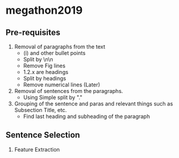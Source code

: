 # megathon2019


## Pre-requisites
1. Removal of paragraphs from the text
    - (i) and other bullet points
    - Split by \n\n
    - Remove Fig lines
    - 1.2.x are headings
    - Split by headings
    - Remove numerical lines (Later)
2. Removal of sentences from the paragraphs.
    - Using Simple split by "."
3. Grouping of the sentence and paras and relevant things such as Subsection Title, etc.
    - Find last heading and subheading of the paragraph
  

## Sentence Selection 
1. Feature Extraction
   